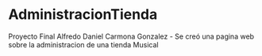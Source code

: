 # AdministracionTienda
Proyecto Final
Alfredo Daniel Carmona Gonzalez - Se creó una pagina web sobre la administracion de una tienda Musical 

